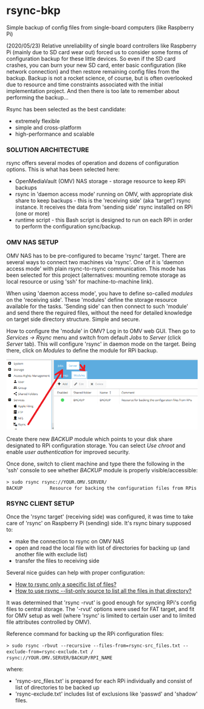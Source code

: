 # rsync-bkp
Simple backup of config files from single-board computers (like Raspberry Pi)

(2020/05/23) Relative unreliability of single board controllers like Raspberry Pi (mainly due to SD card wear out) forced us to consider some forms of configuration backup for these little devices. So even if the SD card crashes, you can burn your new SD card, enter basic configuration (like network connection) and then restore remaining config files from the backup. Backup is not a rocket science, of course, but is often overlooked due to resource and time constraints associated with the initial implementation project. And then there is too late to remember about performing the backup... 

Rsync has been selected as the best candidate:
  * extremely flexible
  * simple and cross-platform
  * high-performance and scalable

### SOLUTION ARCHITECTURE
rsync offers several modes of operation and dozens of configuration options. This is what has been selected here:
  * OpenMediaVault (OMV) NAS storage - storage resource to keep RPi backups
  * rsync in 'daemon access mode' running on OMV, with appropriate disk share to keep backups - this is the 'receiving side' (aka 'target') rsync instance. It receives the data from 'sending side' rsync installed on RPi (one or more)
  * runtime script - this Bash script is designed to run on each RPi in order to perform the configuration sync/backup.
  
###  OMV NAS SETUP

OMV NAS has to be pre-configured to became 'rsync' target. There are several ways to connect two machines via 'rsync'. One of it is 'daemon access mode' with plain rsync-to-rsync communication. This mode has been selected for this project (alternatives: mounting remote storage as local resource or using 'ssh' for machine-to-machine link). 

When using 'daemon access mode', you have to define so-called *modules* on the 'receiving side'. These 'modules' define the storage resource available for the tasks. 'Sending side' can then connect to such 'module' and send there the reguired files, without the need for detailed knowledge on target side directory structure. Simple and secure.

How to configure the 'module' in OMV? Log in to OMV web GUI. Then go to *Services → Rsync* menu and switch from default *Jobs* to *Server* (click *Server* tab). This will configure 'rsync' in daemon mode on the target. Being there, click on *Modules* to define the module for RPi backup. 

![alt text](https://raw.githubusercontent.com/DarS007/rsync-bkp/master/OMV_rsync_setup.01.png "OMV setup for 'rsync' daemon")

Create there new *BACKUP* module which points to your disk share designated to RPi configuration storage. You can select *Use chroot* and enable *user authentication* for improved security.

Once done, switch to client machine and type there the following in the 'ssh' console to see whether *BACKUP* module is properly visible/accessible:
```
> sudo rsync rsync://YOUR.OMV.SERVER/
BACKUP          Resource for backing the configuration files from RPis
```

### RSYNC CLIENT SETUP

Once the 'rsync target' (receiving side) was configured, it was time to take care of 'rsync' on Raspberry Pi (sending) side. It's rsync binary supposed to:
  *  make the connection to rsync on OMV NAS
  *  open and read the local file with list of directories for backing up (and another file with exclude list)
  *  transfer the files to receiving side

Several nice guides can help with proper configuration:
  *  [How to rsync only a specific list of files?](https://stackoverflow.com/questions/16647476/how-to-rsync-only-a-specific-list-of-files)
  *  [How to use rsync --list-only source to list all the files in that directory?](https://stackoverflow.com/questions/13414086/how-to-use-rsync-list-only-source-to-list-all-the-files-in-that-directory)

It was determined that 'rsync -rvut' is good enough for syncing RPi's config files to central storage. The '-rvut' options were used for FAT target, and fit for OMV setup as well (where 'rsync' is limited to certain user and to limited file attributes controlled by OMV).

Reference command for backing up the RPi configuration files:
```
> sudo rsync -rbvut --recursive --files-from=rsync-src_files.txt --exclude-from=rsync-exclude.txt / rsync://YOUR.OMV.SERVER/BACKUP/RPI_NAME
```
where:
 * 'rsync-src_files.txt' is prepared for each RPi individually and consist of list of directories to be backed up
 * 'rsync-exclude.txt' includes list of exclusions like 'passwd' and 'shadow' files.
